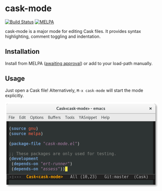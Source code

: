 # cask-mode

[![Build Status](https://travis-ci.org/Wilfred/cask-mode.svg?branch=master)](https://travis-ci.org/Wilfred/cask-mode)
[![MELPA](http://melpa.org/packages/cask-mode-badge.svg)](http://melpa.org/#/cask-mode)

cask-mode is a major mode for editing Cask files. It provides syntax
highlighting, comment toggling and indentation.

## Installation

Install from MELPA
([awaiting approval](https://github.com/melpa/melpa/pull/3737)) or add
to your load-path manually.

## Usage

Just open a Cask file! Alternatively, `M-x cask-mode` will start the
mode explicitly.

![screenshot](screenshot.png)

